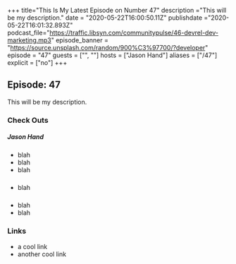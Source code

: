 +++
title="This Is My Latest Episode on Number 47"
description ="This will be my description."
date = "2020-05-22T16:00:50.11Z"
publishdate ="2020-05-22T16:01:32.893Z"
podcast_file="https://traffic.libsyn.com/communitypulse/46-devrel-dev-marketing.mp3"
episode_banner = "https://source.unsplash.com/random/900%C3%97700/?developer"
episode = "47"
guests = ["", ""]
hosts = ["Jason Hand"]
aliases = ["/47"]
explicit = ["no"]
+++

## Episode: 47

This will be my description.

### Check Outs

##### Jason Hand
* blah
* blah
* blah

##### 
* blah

##### 
* blah
* blah


### Links

* a cool link
* another cool link